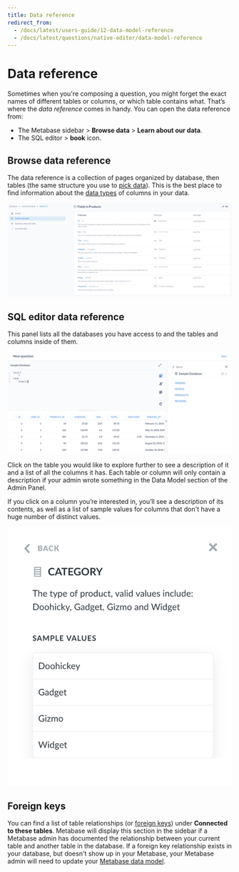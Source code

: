 ```yaml
---
title: Data reference
redirect_from:
  - /docs/latest/users-guide/12-data-model-reference
  - /docs/latest/questions/native-editor/data-model-reference
---
```


# Data reference

Sometimes when you're composing a question, you might forget the exact names of different tables or columns, or which table contains what. That’s where the _data reference_ comes in handy. You can open the data reference from:

- The Metabase sidebar > **Browse data** > **Learn about our data**.
- The SQL editor > **book** icon.

## Browse data reference

The data reference is a collection of pages organized by database, then tables (the same structure you use to [pick data](/docs/latest/questions/query-builder/introduction#filter-types)). This is the best place to find information about the [data types](https://www.metabase.com/learn/databases/data-types-overview) of columns in your data.

![Data reference page](./images/data-reference-page.png)

## SQL editor data reference

This panel lists all the databases you have access to and the tables and columns inside of them.

![Data reference sidebar](./images/DataReference.png)

Click on the table you would like to explore further to see a description of it and a list of all the columns it has. Each table or column will only contain a description if your admin wrote something in the Data Model section of the Admin Panel.

If you click on a column you’re interested in, you’ll see a description of its contents, as well as a list of sample values for columns that don't have a huge number of distinct values.

![Column detail](./images/data-reference-column-detail.png)

## Foreign keys

You can find a list of table relationships (or [foreign keys](/glossary/foreign_key)) under **Connected to these tables**. Metabase will display this section in the sidebar if a Metabase admin has documented the relationship between your current table and another table in the database. If a foreign key relationship exists in your database, but doesn't show up in your Metabase, your Metabase admin will need to update your [Metabase data model](../../data-modeling/metadata-editing).
